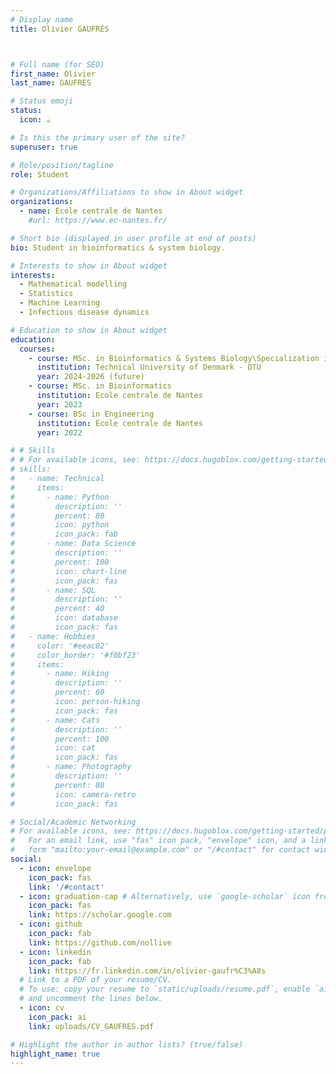 ```yaml
---
# Display name
title: Olivier GAUFRÈS



# Full name (for SEO)
first_name: Olivier
last_name: GAUFRÈS

# Status emoji
status:
  icon: ☕️

# Is this the primary user of the site?
superuser: true

# Role/position/tagline
role: Student

# Organizations/Affiliations to show in About widget
organizations:
  - name: Ecole centrale de Nantes
    #url: https://www.ec-nantes.fr/

# Short bio (displayed in user profile at end of posts)
bio: Student in bioinformatics & system biology.

# Interests to show in About widget
interests:
  - Mathematical modelling
  - Statistics
  - Machine Learning
  - Infectious disease dynamics

# Education to show in About widget
education:
  courses:
    - course: MSc. in Bioinformatics & Systems Biology\Specialization in Infectious Disease Health Informatics
      institution: Technical University of Denmark - DTU
      year: 2024-2026 (future)
    - course: MSc. in Bioinformatics
      institution: Ecole centrale de Nantes
      year: 2023
    - course: BSc in Engineering
      institution: Ecole centrale de Nantes
      year: 2022

# # Skills
# # For available icons, see: https://docs.hugoblox.com/getting-started/page-builder/#icons
# skills:
#   - name: Technical
#     items:
#       - name: Python
#         description: ''
#         percent: 80
#         icon: python
#         icon_pack: fab
#       - name: Data Science
#         description: ''
#         percent: 100
#         icon: chart-line
#         icon_pack: fas
#       - name: SQL
#         description: ''
#         percent: 40
#         icon: database
#         icon_pack: fas
#   - name: Hobbies
#     color: '#eeac02'
#     color_border: '#f0bf23'
#     items:
#       - name: Hiking
#         description: ''
#         percent: 60
#         icon: person-hiking
#         icon_pack: fas
#       - name: Cats
#         description: ''
#         percent: 100
#         icon: cat
#         icon_pack: fas
#       - name: Photography
#         description: ''
#         percent: 80
#         icon: camera-retro
#         icon_pack: fas

# Social/Academic Networking
# For available icons, see: https://docs.hugoblox.com/getting-started/page-builder/#icons
#   For an email link, use "fas" icon pack, "envelope" icon, and a link in the
#   form "mailto:your-email@example.com" or "/#contact" for contact widget.
social:
  - icon: envelope
    icon_pack: fas
    link: '/#contact'
  - icon: graduation-cap # Alternatively, use `google-scholar` icon from `ai` icon pack
    icon_pack: fas
    link: https://scholar.google.com
  - icon: github
    icon_pack: fab
    link: https://github.com/nollive
  - icon: linkedin
    icon_pack: fab
    link: https://fr.linkedin.com/in/olivier-gaufr%C3%A8s
  # Link to a PDF of your resume/CV.
  # To use: copy your resume to `static/uploads/resume.pdf`, enable `ai` icons in `params.yaml`,
  # and uncomment the lines below.
  - icon: cv
    icon_pack: ai
    link: uploads/CV_GAUFRES.pdf

# Highlight the author in author lists? (true/false)
highlight_name: true
---
```


<!-- Olivier GAUFRÈS is....
{style="text-align: justify;"} -->

